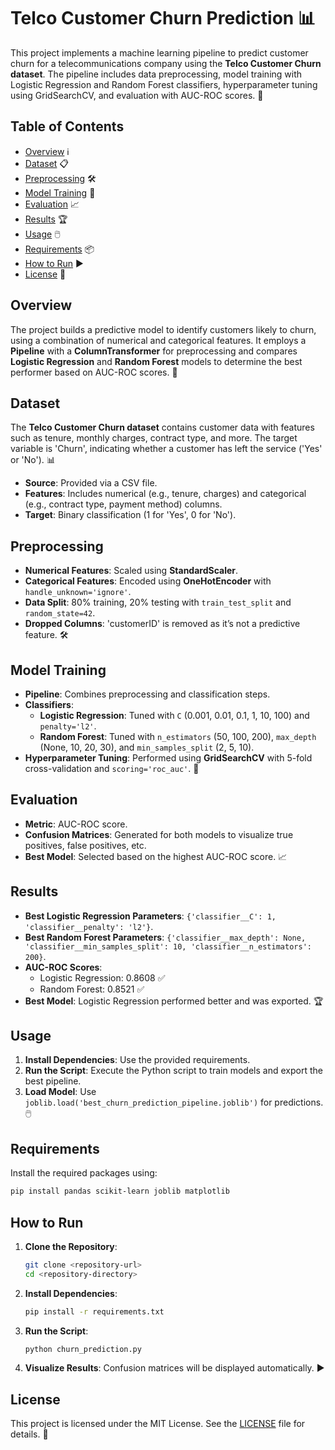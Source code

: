 # Telco Customer Churn Prediction 📊

This project implements a machine learning pipeline to predict customer churn for a telecommunications company using the **Telco Customer Churn dataset**. The pipeline includes data preprocessing, model training with Logistic Regression and Random Forest classifiers, hyperparameter tuning using GridSearchCV, and evaluation with AUC-ROC scores. 🎯

## Table of Contents
- [Overview](#overview) ℹ️
- [Dataset](#dataset) 📋
- [Preprocessing](#preprocessing) 🛠️
- [Model Training](#model-training) 🚀
- [Evaluation](#evaluation) 📈
- [Results](#results) 🏆
- [Usage](#usage) 🖱️
- [Requirements](#requirements) 📦
- [How to Run](#how-to-run) ▶️
- [License](#license) 📜

## Overview
The project builds a predictive model to identify customers likely to churn, using a combination of numerical and categorical features. It employs a **Pipeline** with a **ColumnTransformer** for preprocessing and compares **Logistic Regression** and **Random Forest** models to determine the best performer based on AUC-ROC scores. 🌟

## Dataset
The **Telco Customer Churn dataset** contains customer data with features such as tenure, monthly charges, contract type, and more. The target variable is 'Churn', indicating whether a customer has left the service ('Yes' or 'No'). 📊

- **Source**: Provided via a CSV file.
- **Features**: Includes numerical (e.g., tenure, charges) and categorical (e.g., contract type, payment method) columns.
- **Target**: Binary classification (1 for 'Yes', 0 for 'No').

## Preprocessing
- **Numerical Features**: Scaled using **StandardScaler**.
- **Categorical Features**: Encoded using **OneHotEncoder** with `handle_unknown='ignore'`.
- **Data Split**: 80% training, 20% testing with `train_test_split` and `random_state=42`.
- **Dropped Columns**: 'customerID' is removed as it’s not a predictive feature. 🛠️

## Model Training
- **Pipeline**: Combines preprocessing and classification steps.
- **Classifiers**:
  - **Logistic Regression**: Tuned with `C` (0.001, 0.01, 0.1, 1, 10, 100) and `penalty='l2'`.
  - **Random Forest**: Tuned with `n_estimators` (50, 100, 200), `max_depth` (None, 10, 20, 30), and `min_samples_split` (2, 5, 10).
- **Hyperparameter Tuning**: Performed using **GridSearchCV** with 5-fold cross-validation and `scoring='roc_auc'`. 🚀

## Evaluation
- **Metric**: AUC-ROC score.
- **Confusion Matrices**: Generated for both models to visualize true positives, false positives, etc.
- **Best Model**: Selected based on the highest AUC-ROC score. 📈

## Results
- **Best Logistic Regression Parameters**: `{'classifier__C': 1, 'classifier__penalty': 'l2'}`.
- **Best Random Forest Parameters**: `{'classifier__max_depth': None, 'classifier__min_samples_split': 10, 'classifier__n_estimators': 200}`.
- **AUC-ROC Scores**:
  - Logistic Regression: 0.8608 ✅
  - Random Forest: 0.8521 ✅
- **Best Model**: Logistic Regression performed better and was exported. 🏆

## Usage
1. **Install Dependencies**: Use the provided requirements.
2. **Run the Script**: Execute the Python script to train models and export the best pipeline.
3. **Load Model**: Use `joblib.load('best_churn_prediction_pipeline.joblib')` for predictions. 🖱️

## Requirements
Install the required packages using:
```bash
pip install pandas scikit-learn joblib matplotlib
```

## How to Run
1. **Clone the Repository**:
   ```bash
   git clone <repository-url>
   cd <repository-directory>
   ```
2. **Install Dependencies**:
   ```bash
   pip install -r requirements.txt
   ```
3. **Run the Script**:
   ```bash
   python churn_prediction.py
   ```
4. **Visualize Results**: Confusion matrices will be displayed automatically. ▶️

## License
This project is licensed under the MIT License. See the [LICENSE](LICENSE) file for details. 📜
